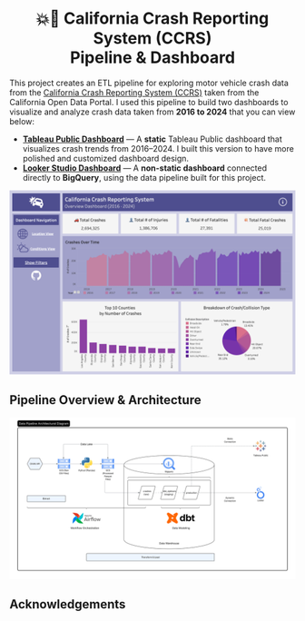 <h1 align="center">💥🚗 California Crash Reporting System (CCRS) </br> Pipeline & Dashboard </h1>

This project creates an ETL pipeline for exploring motor vehicle crash data from the [California Crash Reporting System (CCRS)](https://data.ca.gov/) taken from the California Open Data Portal. I used this pipeline to build two dashboards to visualize and analyze crash data taken from **2016 to 2024** that you can view below:

- **[Tableau Public Dashboard](https://public.tableau.com/app/profile/nikita.jakkam/viz/CCRSDashboard/OverviewDashboard)** — A **static** Tableau Public dashboard that visualizes crash trends from 2016–2024. I built this version to have more polished and customized dashboard design.
- **[Looker Studio Dashboard](https://lookerstudio.google.com/s/houpEX8slXw)** — A **non-static dashboard** connected directly to **BigQuery**, using the data pipeline built for this project.

<p align="center">
<img src="images/tableau-dashboard.png" alt="Tableau Dashboard Overview Page Screenshot" width="700"/>
</p>

## Pipeline Overview & Architecture
<p align="center">
<img src="images/pipeline-diagram.svg" alt="Data Pipeline Diagram" width="1000"/>
</p>

## Acknowledgements
